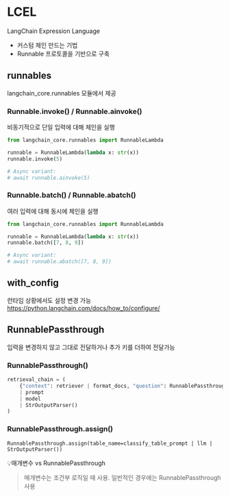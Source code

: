 # LCEL
LangChain Expression Language
- 커스텀 체인 만드는 기법
- Runnable 프로토콜을 기반으로 구축

## runnables
langchain_core.runnables 모듈에서 제공

### Runnable.invoke() / Runnable.ainvoke()
비동기적으로 단일 입력에 대해 체인을 실행

```python
from langchain_core.runnables import RunnableLambda

runnable = RunnableLambda(lambda x: str(x))
runnable.invoke(5)

# Async variant:
# await runnable.ainvoke(5)
```

### Runnable.batch() / Runnable.abatch()
여러 입력에 대해 동시에 체인을 실행

```python
from langchain_core.runnables import RunnableLambda

runnable = RunnableLambda(lambda x: str(x))
runnable.batch([7, 8, 9])

# Async variant:
# await runnable.abatch([7, 8, 9])
```

## with_config
런타임 상황에서도 설정 변경 가능
https://python.langchain.com/docs/how_to/configure/

## RunnablePassthrough
입력을 변경하지 않고 그대로 전달하거나 추가 키를 더하여 전달가능

### RunnablePassthrough()
```python
retrieval_chain = (
    {"context": retriever | format_docs, "question": RunnablePassthrough()}
    | prompt
    | model
    | StrOutputParser()
)
```

### RunnablePassthrough.assign()
```
RunnablePassthrough.assign(table_name=classify_table_prompt | llm | StrOutputParser())
```

 💡매개변수 vs RunnablePassthrough
 > 매개변수는 조건부 로직일 때 사용. 일반적인 경우에는 RunnablePassthrough 사용

